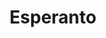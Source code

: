 ---
title: Esperanto
crosslinks:
- esperante
- place
- BonajMemeoj
- Volapuk
- Monero
- linukso
- vexillology
- xkcd
- duolingo
- roosterteeth
- NoParticipation
- counting
- DoesNotTranslate
- translator
- german
- europe
- neography
- micronations
- AskEurope
---